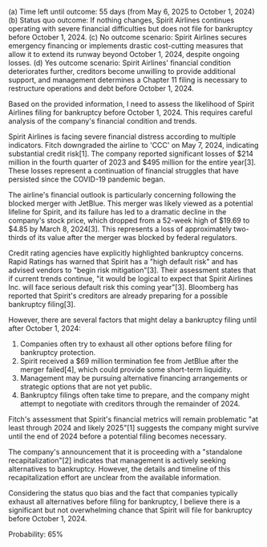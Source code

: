 (a) Time left until outcome: 55 days (from May 6, 2025 to October 1, 2024)
(b) Status quo outcome: If nothing changes, Spirit Airlines continues operating with severe financial difficulties but does not file for bankruptcy before October 1, 2024.
(c) No outcome scenario: Spirit Airlines secures emergency financing or implements drastic cost-cutting measures that allow it to extend its runway beyond October 1, 2024, despite ongoing losses.
(d) Yes outcome scenario: Spirit Airlines' financial condition deteriorates further, creditors become unwilling to provide additional support, and management determines a Chapter 11 filing is necessary to restructure operations and debt before October 1, 2024.

Based on the provided information, I need to assess the likelihood of Spirit Airlines filing for bankruptcy before October 1, 2024. This requires careful analysis of the company's financial condition and trends.

Spirit Airlines is facing severe financial distress according to multiple indicators. Fitch downgraded the airline to 'CCC' on May 7, 2024, indicating substantial credit risk[1]. The company reported significant losses of $214 million in the fourth quarter of 2023 and $495 million for the entire year[3]. These losses represent a continuation of financial struggles that have persisted since the COVID-19 pandemic began.

The airline's financial outlook is particularly concerning following the blocked merger with JetBlue. This merger was likely viewed as a potential lifeline for Spirit, and its failure has led to a dramatic decline in the company's stock price, which dropped from a 52-week high of $19.69 to $4.85 by March 8, 2024[3]. This represents a loss of approximately two-thirds of its value after the merger was blocked by federal regulators.

Credit rating agencies have explicitly highlighted bankruptcy concerns. Rapid Ratings has warned that Spirit has a "high default risk" and has advised vendors to "begin risk mitigation"[3]. Their assessment states that if current trends continue, "it would be logical to expect that Spirit Airlines Inc. will face serious default risk this coming year"[3]. Bloomberg has reported that Spirit's creditors are already preparing for a possible bankruptcy filing[3].

However, there are several factors that might delay a bankruptcy filing until after October 1, 2024:

1. Companies often try to exhaust all other options before filing for bankruptcy protection.
2. Spirit received a $69 million termination fee from JetBlue after the merger failed[4], which could provide some short-term liquidity.
3. Management may be pursuing alternative financing arrangements or strategic options that are not yet public.
4. Bankruptcy filings often take time to prepare, and the company might attempt to negotiate with creditors through the remainder of 2024.

Fitch's assessment that Spirit's financial metrics will remain problematic "at least through 2024 and likely 2025"[1] suggests the company might survive until the end of 2024 before a potential filing becomes necessary.

The company's announcement that it is proceeding with a "standalone recapitalization"[2] indicates that management is actively seeking alternatives to bankruptcy. However, the details and timeline of this recapitalization effort are unclear from the available information.

Considering the status quo bias and the fact that companies typically exhaust all alternatives before filing for bankruptcy, I believe there is a significant but not overwhelming chance that Spirit will file for bankruptcy before October 1, 2024.

Probability: 65%